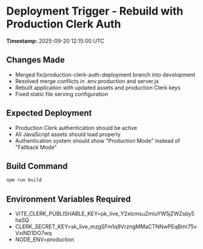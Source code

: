 # Deployment Trigger - Rebuild with Production Clerk Auth

**Timestamp:** 2025-09-20 12:15:00 UTC

## Changes Made
- Merged fix/production-clerk-auth-deployment branch into development
- Resolved merge conflicts in .env.production and server.js
- Rebuilt application with updated assets and production Clerk keys
- Fixed static file serving configuration

## Expected Deployment
- Production Clerk authentication should be active
- All JavaScript assets should load properly
- Authentication system should show "Production Mode" instead of "Fallback Mode"

## Build Command
```bash
npm run build
```

## Environment Variables Required
- VITE_CLERK_PUBLISHABLE_KEY=pk_live_Y2xlcmsuZmluYW5jZWZsby5haSQ
- CLERK_SECRET_KEY=sk_live_mzgSFm1q9VrzngMMaCTNNwPEqBmr75vVxiND1DO7wq
- NODE_ENV=production
